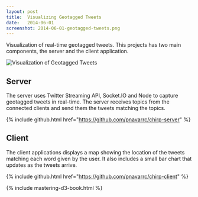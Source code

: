 ```yaml
---
layout: post
title:  Visualizing Geotagged Tweets
date:   2014-06-01
screenshot: 2014-06-01-geotagged-tweets.png
---
```


Visualization of real-time geotagged tweets. This projects has two main components, the server and the client application.

<div class="screenshot">
<img src="{{site.screenshots}}/{{page.screenshot}}" alt="Visualization of Geotagged Tweets">
</div>

## Server

The server uses Twitter Streaming API, Socket.IO and Node to capture geotagged tweets in real-time. The server receives topics from the connected clients and send them the tweets matching the topics.

{% include github.html href="https://github.com/pnavarrc/chirp-server" %}

## Client

The client applications displays a map showing the location of the tweets matching each word given by the user. It also includes a small bar chart that updates as the tweets arrive.

{% include github.html href="https://github.com/pnavarrc/chirp-client" %}

{% include mastering-d3-book.html %}